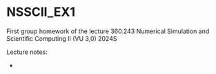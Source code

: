 # NSSCII_EX1
First group homework of the lecture 360.243 Numerical Simulation and Scientific Computing II (VU 3,0) 2024S


Lecture notes:

* 